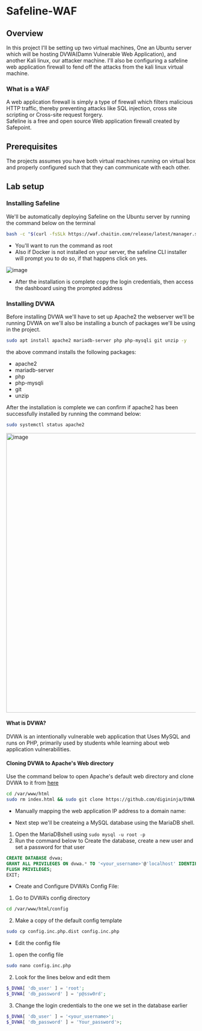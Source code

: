 # Safeline-WAF

## Overview 
In this project I'll be setting up two virtual machines, One an Ubuntu server which will be hosting DVWA(Damn Vulnerable Web Application), and another Kali linux, our attacker machine. I'll also be configuring a safeline web application firewall to fend off the attacks from the kali linux virtual machine. 

### What is a WAF
A web application firewall is simply a type of firewall which filters malicious HTTP traffic, thereby preventing attacks like SQL injection, cross site scripting or Cross-site request forgery.  
Safeline is a free and open source Web application firewall created by Safepoint.

## Prerequisites
The projects assumes you have both virtual machines running on virtual box and properly configured such that they can communicate with each other.

## Lab setup
### Installing Safeline
We'll be automatically deploying Safeline on the Ubuntu server by running the command below on the terminal
```bash
bash -c "$(curl -fsSLk https://waf.chaitin.com/release/latest/manager.sh)" -- --en
```
- You'll want to run the command as root
- Also if Docker is not installed on your server, the safeline CLI installer will prompt you to do so, if that happens click on yes.

![image](https://github.com/user-attachments/assets/83ddcace-152c-4dd0-b220-f81c578aad70)

- After the installation is complete copy the login credentials, then access the dashboard using the prompted address 

### Installing DVWA
Before installing DVWA we'll have to set up Apache2 the webserver we'll be running DVWA on we'll also be installing a bunch of packages we'll be using in the project.
```bash
sudo apt install apache2 mariadb-server php php-mysqli git unzip -y
```
the above command installs the following packages:
- apache2
- mariadb-server
- php
- php-mysqli
- git
- unzip

After the installation is complete we can confirm if apache2 has been successfully installed by running the command below:
```bash
sudo systemctl status apache2
```
<img width="1364" height="743" alt="image" src="https://github.com/user-attachments/assets/9e2fbd60-d413-4ad3-a1fd-592321981651" />

#### What is DVWA? 
DVWA is an intentionally vulnerable web application that Uses MySQL and runs on PHP, primarily used by students while learning about web application vulnerabilities.



#### Cloning DVWA to Apache's Web directory
Use the command below to open Apache's default web directory and clone DVWA to it from [here](https://github.com/digininja/DVWA.git)
```bash
cd /var/www/html
sudo rm index.html && sudo git clone https://github.com/digininja/DVWA.git 
```
- Manually mapping the web application IP address to a domain name:

- Next step we'll be createing a MySQL database using the MariaDB shell.
1. Open the MariaDBshell using `sudo mysql -u root -p`
2. Run the command below to Create the database, create a new user and set a password for that user
```SQL
CREATE DATABASE dvwa;
GRANT ALL PRIVILEGES ON dvwa.* TO '<your_username>'@'localhost' IDENTIFIED BY 'Your_password'>;
FLUSH PRIVILEGES;
EXIT;
```
- Create and Configure DVWA’s Config File:
1.	Go to DVWA’s config directory
```bash
cd /var/www/html/config
``` 
2. 	Make a copy of the default config template
```bash
sudo cp config.inc.php.dist config.inc.php
```
- Edit the config file
1. open the config file
```bash
sudo nano config.inc.php
```
2. Look for the lines below and edit them
```php
$_DVWA[ 'db_user' ] = 'root';
$_DVWA[ 'db_password' ] = 'p@ssw0rd';
```
3. Change the login credentials to the one we set in the database earlier
```php
$_DVWA[ 'db_user' ] = '<your_username>';
$_DVWA[ 'db_password' ] = 'Your_password'>;
```

